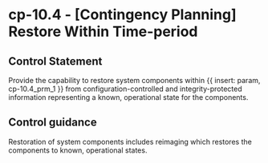# cp-10.4 - \[Contingency Planning\] Restore Within Time-period

## Control Statement

Provide the capability to restore system components within {{ insert: param, cp-10.4_prm_1 }} from configuration-controlled and integrity-protected information representing a known, operational state for the components.

## Control guidance

Restoration of system components includes reimaging which restores the components to known, operational states.
